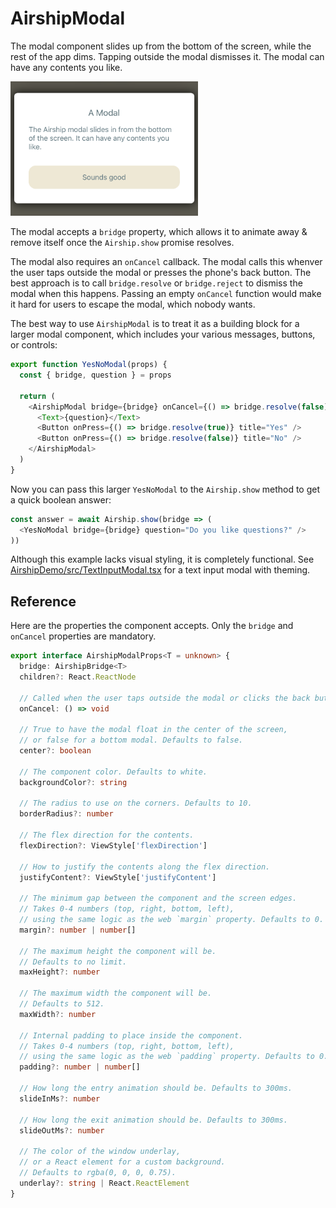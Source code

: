 # AirshipModal

The modal component slides up from the bottom of the screen, while the rest of the app dims. Tapping outside the modal dismisses it. The modal can have any contents you like.

<img alt="Screen shot" src="./modal.png" width="300" />

The modal accepts a `bridge` property, which allows it to animate away & remove itself once the `Airship.show` promise resolves.

The modal also requires an `onCancel` callback. The modal calls this whenver the user taps outside the modal or presses the phone's back button. The best approach is to call `bridge.resolve` or `bridge.reject` to dismiss the modal when this happens. Passing an empty `onCancel` function would make it hard for users to escape the modal, which nobody wants.

The best way to use `AirshipModal` is to treat it as a building block for a larger modal component, which includes your various messages, buttons, or controls:

```javascript
export function YesNoModal(props) {
  const { bridge, question } = props

  return (
    <AirshipModal bridge={bridge} onCancel={() => bridge.resolve(false)}>
      <Text>{question}</Text>
      <Button onPress={() => bridge.resolve(true)} title="Yes" />
      <Button onPress={() => bridge.resolve(false)} title="No" />
    </AirshipModal>
  )
}
```

Now you can pass this larger `YesNoModal` to the `Airship.show` method to get a quick boolean answer:

```javascript
const answer = await Airship.show(bridge => (
  <YesNoModal bridge={bridge} question="Do you like questions?" />
))
```

Although this example lacks visual styling, it is completely functional. See [AirshipDemo/src/TextInputModal.tsx](../AirshipDemo/src/TextInputModal.tsx) for a text input modal with theming.

## Reference

Here are the properties the component accepts. Only the `bridge` and `onCancel` properties are mandatory.

```typescript
export interface AirshipModalProps<T = unknown> {
  bridge: AirshipBridge<T>
  children?: React.ReactNode

  // Called when the user taps outside the modal or clicks the back button:
  onCancel: () => void

  // True to have the modal float in the center of the screen,
  // or false for a bottom modal. Defaults to false.
  center?: boolean

  // The component color. Defaults to white.
  backgroundColor?: string

  // The radius to use on the corners. Defaults to 10.
  borderRadius?: number

  // The flex direction for the contents.
  flexDirection?: ViewStyle['flexDirection']

  // How to justify the contents along the flex direction.
  justifyContent?: ViewStyle['justifyContent']

  // The minimum gap between the component and the screen edges.
  // Takes 0-4 numbers (top, right, bottom, left),
  // using the same logic as the web `margin` property. Defaults to 0.
  margin?: number | number[]

  // The maximum height the component will be.
  // Defaults to no limit.
  maxHeight?: number

  // The maximum width the component will be.
  // Defaults to 512.
  maxWidth?: number

  // Internal padding to place inside the component.
  // Takes 0-4 numbers (top, right, bottom, left),
  // using the same logic as the web `padding` property. Defaults to 0.
  padding?: number | number[]

  // How long the entry animation should be. Defaults to 300ms.
  slideInMs?: number

  // How long the exit animation should be. Defaults to 300ms.
  slideOutMs?: number

  // The color of the window underlay,
  // or a React element for a custom background.
  // Defaults to rgba(0, 0, 0, 0.75).
  underlay?: string | React.ReactElement
}
```
